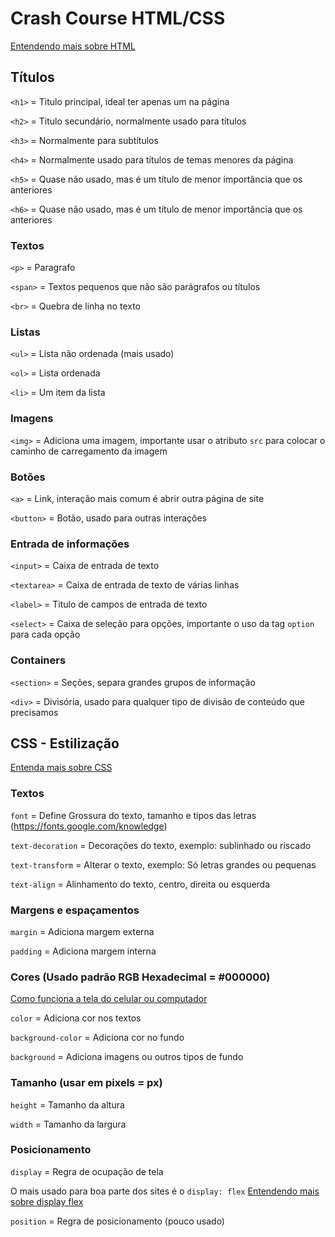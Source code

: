 # Crash Course HTML/CSS

[Entendendo mais sobre HTML](https://developer.mozilla.org/pt-BR/docs/Web/HTML)

## Títulos

`<h1>` = Titulo principal, ideal ter apenas um na página

`<h2>` = Titulo secundário, normalmente usado para títulos

`<h3>` = Normalmente para subtítulos

`<h4>` = Normalmente usado para títulos de temas menores da página

`<h5>` = Quase não usado, mas é um título de menor importância que os anteriores

`<h6>` = Quase não usado, mas é um título de menor importância que os anteriores

### Textos

`<p>` = Paragrafo

`<span>` = Textos pequenos que não são parágrafos ou títulos

`<br>` = Quebra de linha no texto

### Listas

`<ul>` = Lista não ordenada (mais usado)

`<ol>` = Lista ordenada

`<li>` = Um item da lista

### Imagens

`<img>` = Adiciona uma imagem, importante usar o atributo `src` para colocar o caminho de carregamento da imagem

### Botões

`<a>` = Link, interação mais comum é abrir outra página de site

`<button>` = Botão, usado para outras interações

### Entrada de informações

`<input>` = Caixa de entrada de texto

`<textarea>` = Caixa de entrada de texto de várias linhas

`<label>` = Titulo de campos de entrada de texto

`<select>` = Caixa de seleção para opções, importante o uso da tag `option` para cada opção  

### Containers

`<section>` = Seções, separa grandes grupos de informação

`<div>` = Divisória, usado para qualquer tipo de divisão de conteúdo que precisamos

## CSS - Estilização

[Entenda mais sobre CSS](https://developer.mozilla.org/pt-BR/docs/Web/CSS)

### Textos

`font` = Define Grossura do texto, tamanho e tipos das letras (https://fonts.google.com/knowledge)

`text-decoration` = Decorações do texto, exemplo: sublinhado ou riscado

`text-transform` = Alterar o texto, exemplo: Só letras grandes ou pequenas

`text-align` = Alinhamento do texto, centro, direita ou esquerda

### Margens e espaçamentos

`margin` = Adiciona margem externa

`padding` = Adiciona margem interna

### Cores (Usado padrão RGB Hexadecimal = #000000)
[Como funciona a tela do celular ou computador](https://youtube.com/clip/UgkxQ59LZNkY_TnT281OgZFg2TKbXWpnGyCE)

`color` = Adiciona cor nos textos

`background-color` = Adiciona cor no fundo

`background` = Adiciona imagens ou outros tipos de fundo

### Tamanho (usar em pixels = px)

`height` = Tamanho da altura

`width` = Tamanho da largura

### Posicionamento

`display` = Regra de ocupação de tela

O mais usado para boa parte dos sites é o `display: flex` [Entendendo mais sobre display flex](https://origamid.com/projetos/flexbox-guia-completo/)

`position` = Regra de posicionamento (pouco usado)
